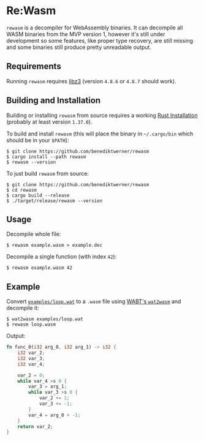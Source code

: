 # Re:Wasm

`rewasm` is a decompiler for WebAssembly binaries.
It can decompile all WASM binaries from the MVP version 1,
however it's still under development so some features,
like proper type recovery, are still missing and some
binaries still produce pretty unreadable output.

## Requirements

Running `rewasm` requires [libz3](https://github.com/Z3Prover/z3) (version
`4.8.6` or `4.8.7` should work).

## Building and Installation

Building or installing `rewasm` from source requires a working [Rust Installation](https://www.rust-lang.org/)
(probably at least version `1.37.0`).


To build and install `rewasm` (this will place the
binary in `~/.cargo/bin` which should be in your `$PATH`):

```
$ git clone https://github.com/benediktwerner/rewasm
$ cargo install --path rewasm
$ rewasm --version
```

To just build `rewasm` from source:
```
$ git clone https://github.com/benediktwerner/rewasm
$ cd rewasm
$ cargo build --release
$ ./target/release/rewasm --version
```

## Usage

Decompile whole file:

```
$ rewasm example.wasm > example.dec
```

Decompile a single function (with index `42`):

```
$ rewasm example.wasm 42
```

## Example

Convert [`examples/loop.wat`](examples/loop.wat) to a `.wasm` file using [WABT's `wat2wasm`](https://github.com/WebAssembly/wabt) and decompile it:
```
$ wat2wasm examples/loop.wat
$ rewasm loop.wasm
```

Output:
```rust
fn func_0(i32 arg_0, i32 arg_1) -> i32 {
    i32 var_2;
    i32 var_3;
    i32 var_4;

    var_2 = 0;
    while var_4 >s 0 {
        var_3 = arg_1;
        while var_3 >s 0 {
            var_2 += 1;
            var_3 += -1;
        }
        var_4 = arg_0 + -1;
    }
    return var_2;
}
```
